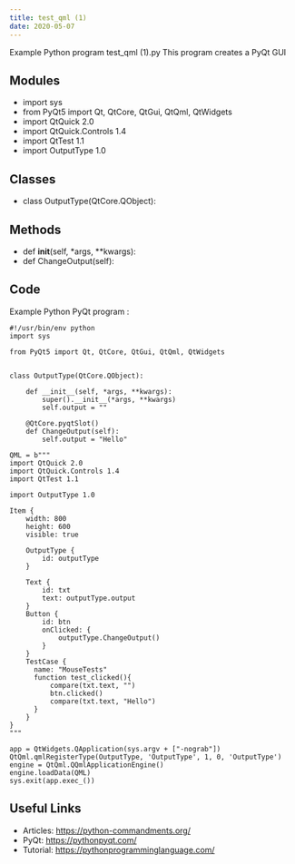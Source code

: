 ```yaml
---
title: test_qml (1)
date: 2020-05-07
---
```

Example Python program test_qml (1).py
This program creates a PyQt GUI

## Modules

* import sys
* from PyQt5 import Qt, QtCore, QtGui, QtQml, QtWidgets
* import QtQuick 2.0
* import QtQuick.Controls 1.4
* import QtTest 1.1
* import OutputType 1.0

## Classes

* class OutputType(QtCore.QObject):

## Methods

* def __init__(self, *args, **kwargs):
* def ChangeOutput(self):

## Code

Example Python PyQt program :

    #!/usr/bin/env python
    import sys
    
    from PyQt5 import Qt, QtCore, QtGui, QtQml, QtWidgets
    
    
    class OutputType(QtCore.QObject):
    
        def __init__(self, *args, **kwargs):
            super().__init__(*args, **kwargs)
            self.output = ""
    
        @QtCore.pyqtSlot()
        def ChangeOutput(self):
            self.output = "Hello"
    
    QML = b"""
    import QtQuick 2.0
    import QtQuick.Controls 1.4
    import QtTest 1.1
    
    import OutputType 1.0
    
    Item {
        width: 800
        height: 600
        visible: true
    
        OutputType {
            id: outputType
        }
    
        Text {
            id: txt
            text: outputType.output
        }
        Button {
            id: btn
            onClicked: {
                outputType.ChangeOutput()
            }
        }
        TestCase {
          name: "MouseTests"
          function test_clicked(){
              compare(txt.text, "")
              btn.clicked()
              compare(txt.text, "Hello")
          }
        }
    }
    """
    
    app = QtWidgets.QApplication(sys.argv + ["-nograb"])
    QtQml.qmlRegisterType(OutputType, 'OutputType', 1, 0, 'OutputType')
    engine = QtQml.QQmlApplicationEngine()
    engine.loadData(QML)
    sys.exit(app.exec_())
    

## Useful Links

- Articles: https://python-commandments.org/
- PyQt: https://pythonpyqt.com/
- Tutorial: https://pythonprogramminglanguage.com/
